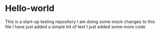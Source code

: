 # Hello-world
This is a start-up testing repository
I am doing some mock changes to this file
I have just added a simple bit of text
I just added some more code
